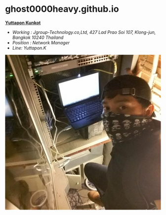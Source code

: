 # ghost0000heavy.github.io

**[Yuttapon Kunkot](https://ghost0000heavy.github.io/)**
* *Working : Jgroup-Technology.co,Ltd, 427 Lad Prao Soi 107, Klong-jun, Bangkok 10240 Thailand* 
* *Position  :  Network Manager*
* *Line: Yuttapon.K*

 ![adventure config](Config.jpg)

